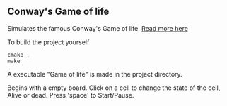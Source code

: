 ## Conway's Game of life <a name="gol"></a>
Simulates the famous Conway's Game of life. [Read more here](https://en.wikipedia.org/wiki/Conway%27s_Game_of_Life)

To build the project yourself 	

```
cmake .
make
```
A executable "Game of life" is made in the project directory.

Begins with a empty board. 
Click on a cell to change the state of the cell, Alive or dead.
Press 'space' to Start/Pause.

